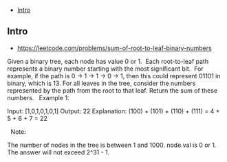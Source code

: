 - [Intro](#intro)

## Intro

- https://leetcode.com/problems/sum-of-root-to-leaf-binary-numbers

Given a binary tree, each node has value 0 or 1.  Each root-to-leaf path represents a binary number starting with the most significant bit.  For example, if the path is 0 -> 1 -> 1 -> 0 -> 1, then this could represent 01101 in binary, which is 13.
For all leaves in the tree, consider the numbers represented by the path from the root to that leaf.
Return the sum of these numbers.
 
Example 1:


Input: [1,0,1,0,1,0,1]
Output: 22
Explanation: (100) + (101) + (110) + (111) = 4 + 5 + 6 + 7 = 22

 
Note:

The number of nodes in the tree is between 1 and 1000.
node.val is 0 or 1.
The answer will not exceed 2^31 - 1.

